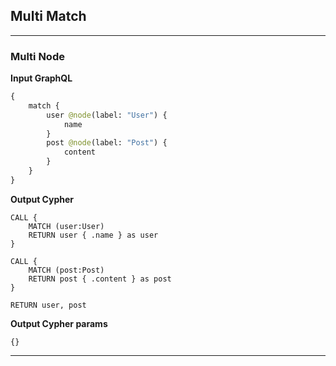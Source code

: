 ## Multi Match

---

### Multi Node

**Input GraphQL**

```graphql
{
    match {
        user @node(label: "User") {
            name
        }
        post @node(label: "Post") {
            content
        }
    }
}
```

**Output Cypher**

```cypher
CALL {
    MATCH (user:User)
    RETURN user { .name } as user
}

CALL {
    MATCH (post:Post)
    RETURN post { .content } as post
}

RETURN user, post
```

**Output Cypher params**

```selection-params
{}
```

---
